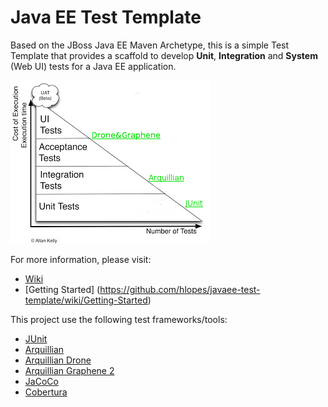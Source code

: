 # Java EE Test Template

Based on the JBoss Java EE Maven Archetype, this is a simple Test Template that provides a scaffold to develop **Unit**, **Integration** and **System** (Web UI) tests for a Java EE application.

![Testing triangle](TestingTrianglePished.png)

For more information, please visit:

* [Wiki](https://github.com/hlopes/javaee-test-template/wiki)
* [Getting Started] (https://github.com/hlopes/javaee-test-template/wiki/Getting-Started)

This project use the following test frameworks/tools:

* [JUnit](http://junit.org/)
* [Arquillian](http://arquillian.org/)
* [Arquillian Drone](https://docs.jboss.org/author/display/ARQ/Drone)
* [Arquillian Graphene 2](https://docs.jboss.org/author/display/ARQGRA2/Home)
* [JaCoCo](http://www.eclemma.org/jacoco/)
* [Cobertura](http://cobertura.sourceforge.net/)
